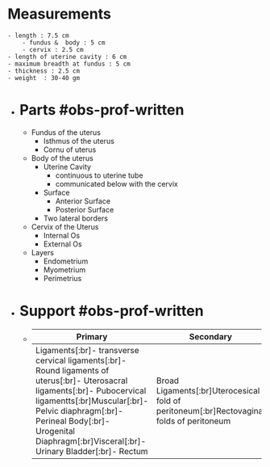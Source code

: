 # Measurements

    - length : 7.5 cm
    	- fundus &  body : 5 cm
    	- cervix : 2.5 cm
    - length of uterine cavity : 6 cm
    - maximum breadth at fundus : 5 cm
    - thickness : 2.5 cm
    - weight  : 30-40 gm

- # Parts #obs-prof-written
  - Fundus of the uterus
    - Isthmus of the uterus
    - Cornu of uterus
  - Body of the uterus
    - Uterine Cavity
      - continuous to uterine tube
      - communicated below with the cervix
    - Surface
      - Anterior Surface
      - Posterior Surface
    - Two lateral borders
  - Cervix of the Uterus
    - Internal Os
    - External Os
  - Layers
    - Endometrium
    - Myometrium
    - Perimetrius
- # Support #obs-prof-written
  - | Primary                                                                                                                                                                                                                                                                    | Secondary                                                                                |
    | -------------------------------------------------------------------------------------------------------------------------------------------------------------------------------------------------------------------------------------------------------------------------- | ---------------------------------------------------------------------------------------- |
    | Ligaments[:br]- transverse cervical ligaments[:br]- Round ligaments of uterus[:br]- Uterosacral ligaments[:br]- Pubocervical ligamentts[:br]Muscular[:br]- Pelvic diaphragm[:br]- Perineal Body[:br]- Urogenital Diaphragm[:br]Visceral[:br]- Urinary Bladder[:br]- Rectum | Broad Ligaments[:br]Uterocesical fold of peritoneum[:br]Rectovaginal folds of peritoneum |
